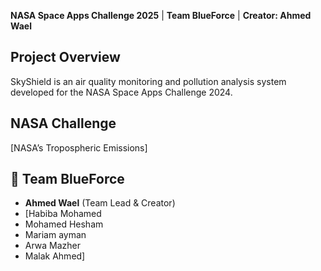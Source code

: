 **NASA Space Apps Challenge 2025** | **Team BlueForce** | **Creator: Ahmed Wael**

## Project Overview
SkyShield is an air quality monitoring and pollution analysis system developed for the NASA Space Apps Challenge 2024.

## NASA Challenge
[NASA’s Tropospheric Emissions]

## 👥 Team BlueForce
- **Ahmed Wael** (Team Lead & Creator)
- [Habiba Mohamed 
- Mohamed Hesham
- Mariam ayman
- Arwa Mazher
- Malak Ahmed]
